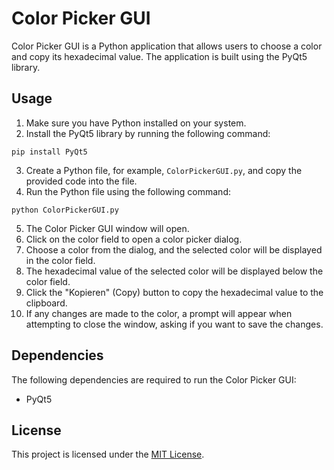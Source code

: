 # Color Picker GUI

Color Picker GUI is a Python application that allows users to choose a color and copy its hexadecimal value. The application is built using the PyQt5 library.

## Usage

1. Make sure you have Python installed on your system.
2. Install the PyQt5 library by running the following command:

``pip install PyQt5``

3. Create a Python file, for example, `ColorPickerGUI.py`, and copy the provided code into the file.
4. Run the Python file using the following command:

``python ColorPickerGUI.py``

5. The Color Picker GUI window will open.
6. Click on the color field to open a color picker dialog.
7. Choose a color from the dialog, and the selected color will be displayed in the color field.
8. The hexadecimal value of the selected color will be displayed below the color field.
9. Click the "Kopieren" (Copy) button to copy the hexadecimal value to the clipboard.
10. If any changes are made to the color, a prompt will appear when attempting to close the window, asking if you want to save the changes.

## Dependencies

The following dependencies are required to run the Color Picker GUI:

- PyQt5

## License

This project is licensed under the [MIT License](LICENSE).
